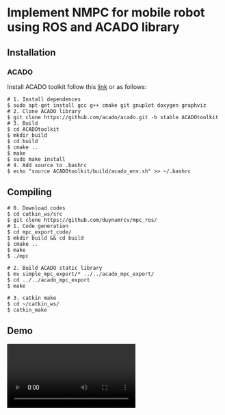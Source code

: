# Implement NMPC for mobile robot using ROS and ACADO library

## Installation
### ACADO
Install ACADO toolkit follow this [link](https://acado.github.io/install_linux.html) or as follows:
```
# 1. Install dependences
$ sudo apt-get install gcc g++ cmake git gnuplot doxygen graphviz
# 2. Clone ACADO library
$ git clone https://github.com/acado/acado.git -b stable ACADOtoolkit
# 3. Build
$ cd ACADOtoolkit
$ mkdir build
$ cd build
$ cmake ..
$ make
$ sudo make install
# 4. Add source to .bashrc
$ echo "source ACADOtoolkit/build/acado_env.sh" >> ~/.bashrc
```

## Compiling
```
# 0. Download codes
$ cd catkin_ws/src
$ git clone https://github.com/duynamrcv/mpc_ros/
# 1. Code generation
$ cd mpc_export_code/
$ mkdir build && cd build
$ cmake ..
$ make
$ ./mpc

# 2. Build ACADO static library
$ mv simple_mpc_export/* ../../acado_mpc_export/
$ cd ../../acado_mpc_export
$ make 

# 3. catkin make
$ cd ~/catkin_ws/
$ catkin_make
```

## Demo
![](results/demo_mpc.mp4)